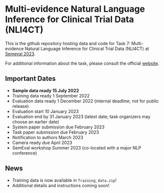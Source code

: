 # Multi-evidence Natural Language Inference for Clinical Trial Data (NLI4CT)

This is the github repository hosting data and code for Task 7: Multi-evidence Natural Language Inference for Clinical Trial Data (NLI4CT) at [Semeval 2023](https://semeval.github.io/SemEval2023/). 

For additional information about the task, please consult the official [website](https://sites.google.com/view/nli4ct/home).

## Important Dates

* **Sample data ready 15 July 2022**
* Training data ready 1 September 2022
* Evaluation data ready 1 December 2022 (internal deadline; not for public release)
* Evaluation start 10 January 2023
* Evaluation end by 31 January 2023 (latest date; task organizers may choose an earlier date)
* System paper submission due February 2023
* Task paper submission due February 2023
* Notification to authors March 2023
* Camera ready due April 2023
* SemEval workshop Summer 2023 (co-located with a major NLP conference)

## News

* Training data is now available in `Training_data.zip`!
* Additional details and instructions coming soon!
